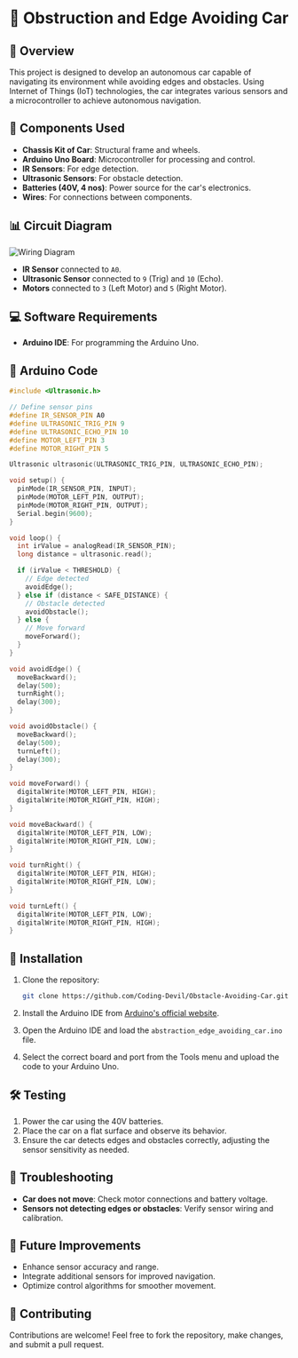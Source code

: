 # 🚗 Obstruction and Edge Avoiding Car

## 📝 Overview

This project is designed to develop an autonomous car capable of navigating its environment while avoiding edges and obstacles. Using Internet of Things (IoT) technologies, the car integrates various sensors and a microcontroller to achieve autonomous navigation.

## 🔧 Components Used

- **Chassis Kit of Car**: Structural frame and wheels.
- **Arduino Uno Board**: Microcontroller for processing and control.
- **IR Sensors**: For edge detection.
- **Ultrasonic Sensors**: For obstacle detection.
- **Batteries (40V, 4 nos)**: Power source for the car's electronics.
- **Wires**: For connections between components.

## 📊 Circuit Diagram

![Wiring Diagram](https://techatronic.com/wp-content/uploads/2020/02/Obstacle-avoiding-Robot_bb-n-1024x540.jpg)

- **IR Sensor** connected to `A0`.
- **Ultrasonic Sensor** connected to `9` (Trig) and `10` (Echo).
- **Motors** connected to `3` (Left Motor) and `5` (Right Motor).

## 💻 Software Requirements

- **Arduino IDE**: For programming the Arduino Uno.

## 🔢 Arduino Code

```cpp
#include <Ultrasonic.h>

// Define sensor pins
#define IR_SENSOR_PIN A0
#define ULTRASONIC_TRIG_PIN 9
#define ULTRASONIC_ECHO_PIN 10
#define MOTOR_LEFT_PIN 3
#define MOTOR_RIGHT_PIN 5

Ultrasonic ultrasonic(ULTRASONIC_TRIG_PIN, ULTRASONIC_ECHO_PIN);

void setup() {
  pinMode(IR_SENSOR_PIN, INPUT);
  pinMode(MOTOR_LEFT_PIN, OUTPUT);
  pinMode(MOTOR_RIGHT_PIN, OUTPUT);
  Serial.begin(9600);
}

void loop() {
  int irValue = analogRead(IR_SENSOR_PIN);
  long distance = ultrasonic.read();

  if (irValue < THRESHOLD) {
    // Edge detected
    avoidEdge();
  } else if (distance < SAFE_DISTANCE) {
    // Obstacle detected
    avoidObstacle();
  } else {
    // Move forward
    moveForward();
  }
}

void avoidEdge() {
  moveBackward();
  delay(500);
  turnRight();
  delay(300);
}

void avoidObstacle() {
  moveBackward();
  delay(500);
  turnLeft();
  delay(300);
}

void moveForward() {
  digitalWrite(MOTOR_LEFT_PIN, HIGH);
  digitalWrite(MOTOR_RIGHT_PIN, HIGH);
}

void moveBackward() {
  digitalWrite(MOTOR_LEFT_PIN, LOW);
  digitalWrite(MOTOR_RIGHT_PIN, LOW);
}

void turnRight() {
  digitalWrite(MOTOR_LEFT_PIN, HIGH);
  digitalWrite(MOTOR_RIGHT_PIN, LOW);
}

void turnLeft() {
  digitalWrite(MOTOR_LEFT_PIN, LOW);
  digitalWrite(MOTOR_RIGHT_PIN, HIGH);
}
```

## 🔧 Installation

1. Clone the repository:

   ```bash
   git clone https://github.com/Coding-Devil/Obstacle-Avoiding-Car.git
   ```

2. Install the Arduino IDE from [Arduino's official website](https://www.arduino.cc/en/software).

3. Open the Arduino IDE and load the `abstraction_edge_avoiding_car.ino` file.

4. Select the correct board and port from the Tools menu and upload the code to your Arduino Uno.

## 🛠️ Testing

1. Power the car using the 40V batteries.
2. Place the car on a flat surface and observe its behavior.
3. Ensure the car detects edges and obstacles correctly, adjusting the sensor sensitivity as needed.

## 🧰 Troubleshooting

- **Car does not move**: Check motor connections and battery voltage.
- **Sensors not detecting edges or obstacles**: Verify sensor wiring and calibration.

## 🚀 Future Improvements

- Enhance sensor accuracy and range.
- Integrate additional sensors for improved navigation.
- Optimize control algorithms for smoother movement.

## 🤝 Contributing

Contributions are welcome! Feel free to fork the repository, make changes, and submit a pull request.
